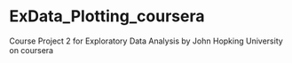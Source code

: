 # ExData_Plotting_coursera
Course Project 2 for Exploratory Data Analysis by John Hopking University on coursera
